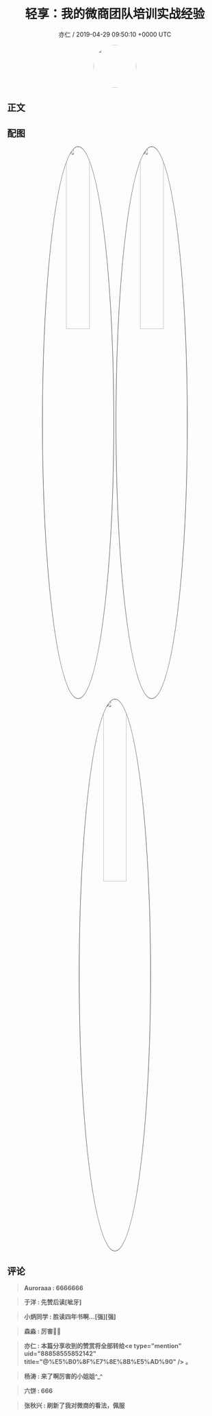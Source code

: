 <h1 align="center">轻享：我的微商团队培训实战经验</h1>
<p align="center">
    <a>亦仁 / 2019-04-29 09:50:10 &#43;0000 UTC</a>
</p>

<div align="center">
    <img src="https://images.zsxq.com/Fn3NQqCN8nuGF86yZPXSbEsl0mb3?e=1590940799&amp;token=kIxbL07-8jAj8w1n4s9zv64FuZZNEATmlU_Vm6zD:pfbNc8W3hS0oYG_hyXXh_rHMHuc=" width="100" height="100" style="border:1px solid;border-radius:50%; color:#ffffff"/>
</div>

## 正文

<div>

</div>

## 配图
<div class="image" align="center">

<img src="https://images.zsxq.com/FkOfNR0vxOJsTDLkiCXgBnW2sy6Z?e=1590940799&amp;token=kIxbL07-8jAj8w1n4s9zv64FuZZNEATmlU_Vm6zD:1AopY4oqR5L7sPD92YxA6zDr_84=" width="33%" height="33%" style="border:1px solid;border-radius:50%; color:#3c3f41"/>

<img src="https://images.zsxq.com/FlPOrdVK507UAEaKuN_9pQd6oQGC?e=1590940799&amp;token=kIxbL07-8jAj8w1n4s9zv64FuZZNEATmlU_Vm6zD:QpBm-W81YiA6luYz3oPW7WiwumA=" width="33%" height="33%" style="border:1px solid;border-radius:50%; color:#3c3f41"/>

<img src="https://images.zsxq.com/FukaKU6-SbixITfh28US-gymyCqt?imageMogr2/auto-orient/thumbnail/800x/format/jpg/blur/1x0/quality/75&amp;e=1590940799&amp;token=kIxbL07-8jAj8w1n4s9zv64FuZZNEATmlU_Vm6zD:FGbNucBflqGm78LmTZLu3vp2Tj0=" width="33%" height="33%" style="border:1px solid;border-radius:50%; color:#3c3f41"/>

</div>

## 评论

<div align="left">
<div>

<blockquote >
<span> <strong>Auroraaa : 6666666 </strong></span>
</blockquote>

<blockquote >
<span> <strong>于洋 : 先赞后读[呲牙] </strong></span>
</blockquote>

<blockquote >
<span> <strong>小炳同学 : 胜读四年书啊…[强][强] </strong></span>
</blockquote>

<blockquote >
<span> <strong>森淼 : 厉害👍🏻 </strong></span>
</blockquote>

<blockquote >
<span> <strong>亦仁 : 本篇分享收到的赞赏将全部转给&lt;e type=&#34;mention&#34; uid=&#34;88858555852142&#34; title=&#34;@%E5%B0%8F%E7%8E%8B%E5%AD%90&#34; /&gt; 。 </strong></span>
</blockquote>

<blockquote >
<span> <strong>杨涛 : 来了啊厉害的小姐姐^_^ </strong></span>
</blockquote>

<blockquote >
<span> <strong>六饼 : 666 </strong></span>
</blockquote>

<blockquote >
<span> <strong>张秋兴 : 刷新了我对微商的看法，佩服 </strong></span>
</blockquote>

</div>
</div>